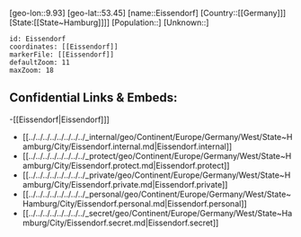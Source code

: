 ﻿---
location: [53.45,9.93]
mapzoom: [7,12] 
mapmarker: city 
type: City
tags:
- geo/City


SpocWebEntityId: 30011
isDeleted: false
confidential: public

---
[geo-lon::9.93]
[geo-lat::53.45]
[name::Eissendorf]
[Country::[[Germany]]]
[State:[[State~Hamburg]]]]
[Population::]
[Unknown::]


```leaflet
id: Eissendorf
coordinates: [[Eissendorf]]
markerFile: [[Eissendorf]]
defaultZoom: 11 
maxZoom: 18
```


## Confidential Links & Embeds: 
-[[Eissendorf|Eissendorf]]] 
- [[../../../../../../../../_internal/geo/Continent/Europe/Germany/West/State~Hamburg/City/Eissendorf.internal.md|Eissendorf.internal]] 
- [[../../../../../../../../_protect/geo/Continent/Europe/Germany/West/State~Hamburg/City/Eissendorf.protect.md|Eissendorf.protect]] 
- [[../../../../../../../../_private/geo/Continent/Europe/Germany/West/State~Hamburg/City/Eissendorf.private.md|Eissendorf.private]] 
- [[../../../../../../../../_personal/geo/Continent/Europe/Germany/West/State~Hamburg/City/Eissendorf.personal.md|Eissendorf.personal]] 
- [[../../../../../../../../_secret/geo/Continent/Europe/Germany/West/State~Hamburg/City/Eissendorf.secret.md|Eissendorf.secret]] 
